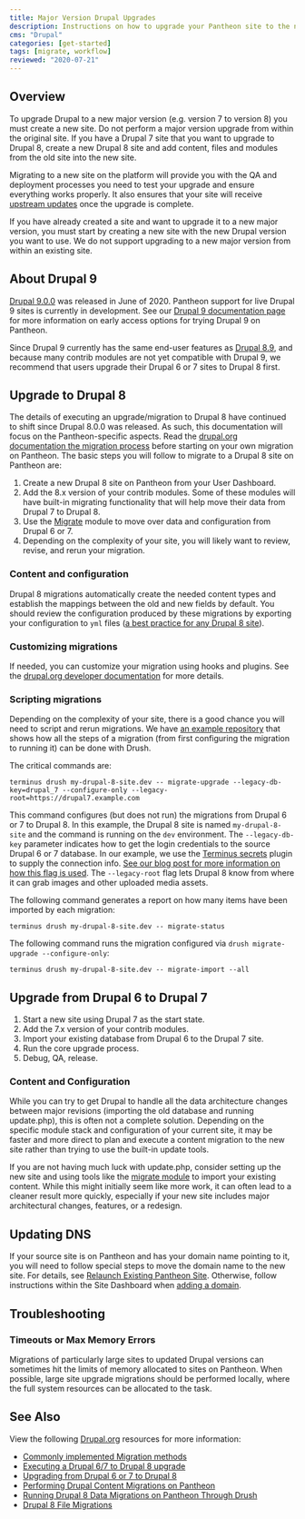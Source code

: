 ```yaml
---
title: Major Version Drupal Upgrades
description: Instructions on how to upgrade your Pantheon site to the next major version of Drupal.
cms: "Drupal"
categories: [get-started]
tags: [migrate, workflow]
reviewed: "2020-07-21"
---
```


## Overview

To upgrade Drupal to a new major version (e.g. version 7 to version 8) you must create a new site. Do not perform a major version upgrade from within the original site. If you have a Drupal 7 site that you want to upgrade to Drupal 8, create a new Drupal 8 site and add content, files and modules from the old site into the new site.

Migrating to a new site on the platform will provide you with the QA and deployment processes you need to test your upgrade and ensure everything works properly. It also ensures that your site will receive [upstream updates](/core-updates) once the upgrade is complete.

<Alert title="Warning" type="danger">
If you have already created a site and want to upgrade it to a new major version, you must start by creating a new site with the new Drupal version you want to use. We do not support upgrading to a new major version from within an existing site.
</Alert>

## About Drupal 9

[Drupal 9.0.0](https://www.drupal.org/about/9) was released in June of 2020. Pantheon support for live Drupal 9 sites is currently in development. See our [Drupal 9 documentation page](/drupal-9) for more information on early access options for trying Drupal 9 on Pantheon.

Since Drupal 9 currently has the same end-user features as [Drupal 8.9](https://www.drupal.org/project/drupal/releases/8.9.0), and because many contrib modules are not yet compatible with Drupal 9, we recommend that users upgrade their Drupal 6 or 7 sites to Drupal 8 first.

## Upgrade to Drupal 8

The details of executing an upgrade/migration to Drupal 8 have continued to shift since Drupal 8.0.0 was released. As such, this documentation will focus on the Pantheon-specific aspects. Read the [drupal.org documentation the migration process](https://www.drupal.org/docs/8/upgrade/brief-overview-and-history-of-automated-upgrading-to-drupal-8) before starting on your own migration on Pantheon. The basic steps you will follow to migrate to a Drupal 8 site on Pantheon are:

1. Create a new Drupal 8 site on Pantheon from your User Dashboard.
1. Add the 8.x version of your contrib modules. Some of these modules will have built-in migrating functionality that will help move their data from Drupal 7 to Drupal 8.
1. Use the [Migrate](https://www.drupal.org/project/migrate) module to move over data and configuration from Drupal 6 or 7.
1. Depending on the complexity of your site, you will likely want to review, revise, and rerun your migration.

### Content and configuration

Drupal 8 migrations automatically create the needed content types and establish the mappings between the old and new fields by default. You should review the configuration produced by these migrations by exporting your configuration to `yml` files ([a best practice for any Drupal 8 site](/drupal-8-configuration-management)).

### Customizing migrations

If needed, you can customize your migration using hooks and plugins. See the [drupal.org developer documentation](https://www.drupal.org/node/2127611) for more details.

### Scripting migrations

Depending on the complexity of your site, there is a good chance you will need to script and rerun migrations.
We have [an example repository](https://github.com/stevector/migrate_pantheon) that shows how all the steps of a migration (from first configuring the migration to running it) can be done with Drush.

The critical commands are:

```bash{promptUser: user}
terminus drush my-drupal-8-site.dev -- migrate-upgrade --legacy-db-key=drupal_7 --configure-only --legacy-root=https://drupal7.example.com
```

This command configures (but does not run) the migrations from Drupal 6 or 7 to Drupal 8. In this example, the Drupal 8 site is named `my-drupal-8-site` and the command is running on the `dev` environment. The `--legacy-db-key` parameter indicates how to get the login credentials to the source Drupal 6 or 7 database. In our example, we use the [Terminus secrets](https://github.com/pantheon-systems/terminus-secrets-plugin) plugin to supply the connection info. [See our blog post for more information on how this flag is used](https://pantheon.io/blog/running-drupal-8-data-migrations-pantheon-through-drush). The `--legacy-root` flag lets Drupal 8 know from where it can grab images and other uploaded media assets.

The following command generates a report on how many items have been imported by each migration:

```bash{promptUser: user}
terminus drush my-drupal-8-site.dev -- migrate-status
```

The following command runs the migration configured via `drush migrate-upgrade --configure-only`:

```bash{promptUser: user}
terminus drush my-drupal-8-site.dev -- migrate-import --all
```

## Upgrade from Drupal 6 to Drupal 7

1. Start a new site using Drupal 7 as the start state.
1. Add the 7.x version of your contrib modules.
1. Import your existing database from Drupal 6 to the Drupal 7 site.
1. Run the core upgrade process.
1. Debug, QA, release.

### Content and Configuration

While you can try to get Drupal to handle all the data architecture changes between major revisions (importing the old database and running update.php), this is often not a complete solution. Depending on the specific module stack and configuration of your current site, it may be faster and more direct to plan and execute a content migration to the new site rather than trying to use the built-in update tools.

If you are not having much luck with update.php, consider setting up the new site and using tools like the [migrate module](https://www.drupal.org/project/migrate) to import your existing content. While this might initially seem like more work, it can often lead to a cleaner result more quickly, especially if your new site includes major architectural changes, features, or a redesign.

## Updating DNS

If your source site is on Pantheon and has your domain name pointing to it, you will need to follow special steps to move the domain name to the new site. For details, see [Relaunch Existing Pantheon Site](/relaunch). Otherwise, follow instructions within the Site Dashboard when [adding a domain](/guides/launch/domains).

## Troubleshooting

### Timeouts or Max Memory Errors

Migrations of particularly large sites to updated Drupal versions can sometimes hit the limits of memory allocated to sites on Pantheon. When possible, large site upgrade migrations should be performed locally, where the full system resources can be allocated to the task.

## See Also

View the following [Drupal.org](https://drupal.org) resources for more information:

- [Commonly implemented Migration methods](https://www.drupal.org/node/1132582)
- [Executing a Drupal 6/7 to Drupal 8 upgrade](https://www.drupal.org/node/2257723)
- [Upgrading from Drupal 6 or 7 to Drupal 8](https://www.drupal.org/upgrade/migrate)
- [Performing Drupal Content Migrations on Pantheon](https://pantheon.io/blog/performing-drupal-content-migrations-pantheon)
- [Running Drupal 8 Data Migrations on Pantheon Through Drush](https://pantheon.io/blog/running-drupal-8-data-migrations-pantheon-through-drush)
- [Drupal 8 File Migrations
](https://pantheon.io/blog/drupal-8-file-migrations)
